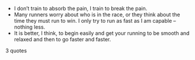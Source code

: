  - I don’t train to absorb the pain, I train to break the pain.
 - Many runners worry about who is in the race, or they think about the time they must run to win. I only try to run as fast as I am capable – nothing less.
 - It is better, I think, to begin easily and get your running to be smooth and relaxed and then to go faster and faster.

3 quotes